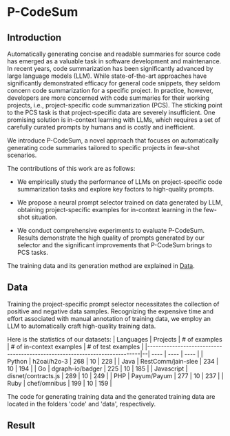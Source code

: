 # P-CodeSum

## Introduction

Automatically generating concise and readable summaries for source code has emerged as a valuable task in software development and maintenance. In recent years, code summarization has been significantly advanced by large language models (LLM). While state-of-the-art approaches have significantly demonstrated efficacy for general code snippets, they seldom concern code summarization for a specific project. In practice, however, developers are more concerned with code summaries for their working projects, i.e., project-specific code summarization (PCS). The sticking point to the PCS task is that project-specific data are severely insufficient. One promising solution is in-context learning with LLMs, which requires a set of carefully curated prompts by humans and is costly and inefficient.

We introduce P-CodeSum, a novel approach that focuses on automatically generating code summaries tailored to specific projects in few-shot scenarios.

The contributions of this work are as follows:

* We empirically study the performance of LLMs on project-specific code summarization tasks and explore key factors to high-quality prompts.

* We propose a neural prompt selector trained on data generated by LLM, obtaining project-specific examples for in-context learning in the few-shot situation.

* We conduct comprehensive experiments to evaluate P-CodeSum. Results demonstrate the high quality of prompts generated by our selector and the significant improvements that P-CodeSum brings to PCS tasks.

The training data and its generation method are explained in [Data](#my-data).

## Data
[data]:#my-data

Training the project-specific prompt selector necessitates the collection of positive and negative data samples. Recognizing the expensive time and effort associated with manual annotation of training data, we employ an LLM to automatically craft high-quality training data.

Here is the statistics of our datasets: 
| Languages                                                                     | Projects | # of examples  | # of in-context examples | # of test examples |
|---------------------------------------------------------------------------|--| ---- | ---- | ---- |
| Python | h2oai/h2o-3 | 268 | 10 | 228 |
| Java | RestComm/jain-slee | 234 | 10 | 194 |
| Go | dgraph-io/badger | 225  | 10 | 185 |
| Javascript | disnet/contracts.js | 289 | 10 | 249 |
| PHP | Payum/Payum | 277 | 10 | 237 |
| Ruby | chef/omnibus | 199 | 10 | 159 |

The code for generating training data and the generated training data are located in the folders 'code' and 'data', respectively.

## Result